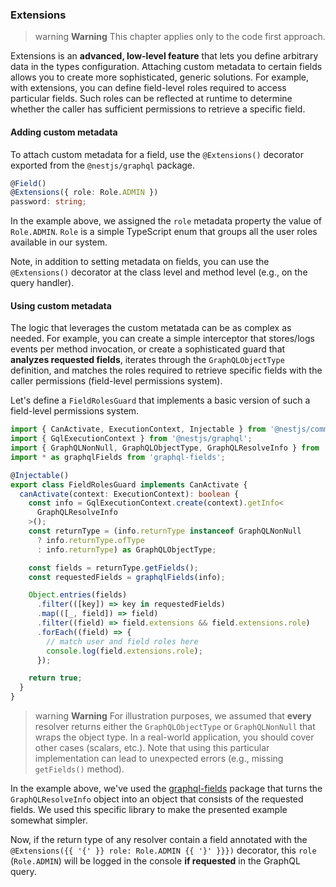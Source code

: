 ### Extensions

> warning **Warning** This chapter applies only to the code first approach.

Extensions is an **advanced, low-level feature** that lets you define arbitrary data in the types configuration. Attaching custom metadata to certain fields allows you to create more sophisticated, generic solutions. For example, with extensions, you can define field-level roles required to access particular fields. Such roles can be reflected at runtime to determine whether the caller has sufficient permissions to retrieve a specific field.

#### Adding custom metadata

To attach custom metadata for a field, use the `@Extensions()` decorator exported from the `@nestjs/graphql` package.

```typescript
@Field()
@Extensions({ role: Role.ADMIN })
password: string;
```

In the example above, we assigned the `role` metadata property the value of `Role.ADMIN`.  `Role` is a simple TypeScript enum that groups all the user roles available in our system.

Note, in addition to setting metadata on fields, you can use the `@Extensions()` decorator at the class level and method level (e.g., on the query handler).

#### Using custom metadata

The logic that leverages the custom metatada can be as complex as needed. For example, you can create a simple interceptor that stores/logs events per method invocation, or create a sophisticated guard that **analyzes requested fields**, iterates through the `GraphQLObjectType` definition, and matches the roles required to retrieve specific fields with the caller permissions (field-level permissions system).

Let's define a `FieldRolesGuard` that implements a basic version of such a field-level permissions system.

```typescript
import { CanActivate, ExecutionContext, Injectable } from '@nestjs/common';
import { GqlExecutionContext } from '@nestjs/graphql';
import { GraphQLNonNull, GraphQLObjectType, GraphQLResolveInfo } from 'graphql';
import * as graphqlFields from 'graphql-fields';

@Injectable()
export class FieldRolesGuard implements CanActivate {
  canActivate(context: ExecutionContext): boolean {
    const info = GqlExecutionContext.create(context).getInfo<
      GraphQLResolveInfo
    >();
    const returnType = (info.returnType instanceof GraphQLNonNull
      ? info.returnType.ofType
      : info.returnType) as GraphQLObjectType;

    const fields = returnType.getFields();
    const requestedFields = graphqlFields(info);

    Object.entries(fields)
      .filter(([key]) => key in requestedFields)
      .map(([_, field]) => field)
      .filter((field) => field.extensions && field.extensions.role)
      .forEach((field) => {
        // match user and field roles here
        console.log(field.extensions.role);
      });

    return true;
  }
}
```

> warning **Warning** For illustration purposes, we assumed that **every** resolver returns either the `GraphQLObjectType` or `GraphQLNonNull` that wraps the object type. In a real-world application, you should cover other cases (scalars, etc.). Note that using this particular implementation can lead to unexpected errors (e.g., missing `getFields()` method).

In the example above, we've used the [graphql-fields](https://github.com/robrichard/graphql-fields) package that turns the `GraphQLResolveInfo` object into an object that consists of the requested fields. We used this specific library to make the presented example somewhat simpler.

Now, if the return type of any resolver contain a field annotated with the `@Extensions({{ '{' }} role: Role.ADMIN {{ '}' }}})` decorator, this `role` (`Role.ADMIN`) will be logged in the console **if requested** in the GraphQL query.

